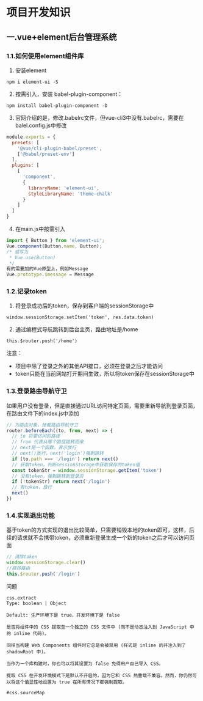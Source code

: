 # 项目开发知识

## 一.vue+element后台管理系统

### 1.1.如何使用element组件库

1. 安装element

```
npm i element-ui -S
```

2. 按需引入，安装 babel-plugin-component：

```
npm install babel-plugin-component -D
```

3. 官网介绍的是，修改.babelrc文件，但vue-cli3中没有.babelrc，需要在balel.config.js中修改

```js
module.exports = {
  presets: [
    '@vue/cli-plugin-babel/preset',
    ['@babel/preset-env']
  ],
  plugins: [
    [
      'component',
      {
        libraryName: 'element-ui',
        styleLibraryName: 'theme-chalk'
      }
    ]
  ]
}
```

4. 在main.js中按需引入

```js
import { Button } from 'element-ui';
Vue.component(Button.name, Button);
/* 或写为
 * Vue.use(Button)
 */
有的需要加的Vue原型上，例如Message
Vue.prototype.$message = Message
```

### 1.2.记录token

1. 将登录成功后的token，保存到客户端的sessionStorage中

```
window.sessionStorage.setItem('token', res.data.token)
```

2. 通过编程式导航跳转到后台主页，路由地址是/home

```
this.$router.push('/home')
```

注意：

- 项目中除了登录之外的其他API接口，必须在登录之后才能访问
- token只能在当前网站打开期间生效，所以将token保存在sessionStorage中

### 1.3.登录路由导航守卫

如果用户没有登录，但是直接通过URL访问特定页面，需要重新导航到登录页面，在路由文件下的index.js中添加

```js
// 为路由对象，挂载路由导航守卫
router.beforeEach((to, from, next) => {
  // to 将要访问的路径
  // from 代表从哪个路径跳转而来
  // next是一个函数，表示放行
  // next()放行，next('login')强制跳转
  if (to.path === '/login') return next()
  // 获取token，判断sessionStorage中获取保存的token值
  const tokenStr = window.sessionStorage.getItem('token')
  // 没有token，强制跳转到登录页
  if (!tokenStr) return next('/login')
  // 有token，放行
  next()
})
```

### 1.4.实现退出功能

基于token的方式实现的退出比较简单，只需要销毁本地的token即可，这样，后续的请求就不会携带token，必须重新登录生成一个新的token之后才可以访问页面

```js
// 清除token
window.sessionStorage.clear()
//跳转路由
this.$router.push('/login')
```

问题

```
css.extract
Type: boolean | Object

Default: 生产环境下是 true，开发环境下是 false

是否将组件中的 CSS 提取至一个独立的 CSS 文件中 (而不是动态注入到 JavaScript 中的 inline 代码)。

同样当构建 Web Components 组件时它总是会被禁用 (样式是 inline 的并注入到了 shadowRoot 中)。

当作为一个库构建时，你也可以将其设置为 false 免得用户自己导入 CSS。

提取 CSS 在开发环境模式下是默认不开启的，因为它和 CSS 热重载不兼容。然而，你仍然可以将这个值显性地设置为 true 在所有情况下都强制提取。

#css.sourceMap
```

